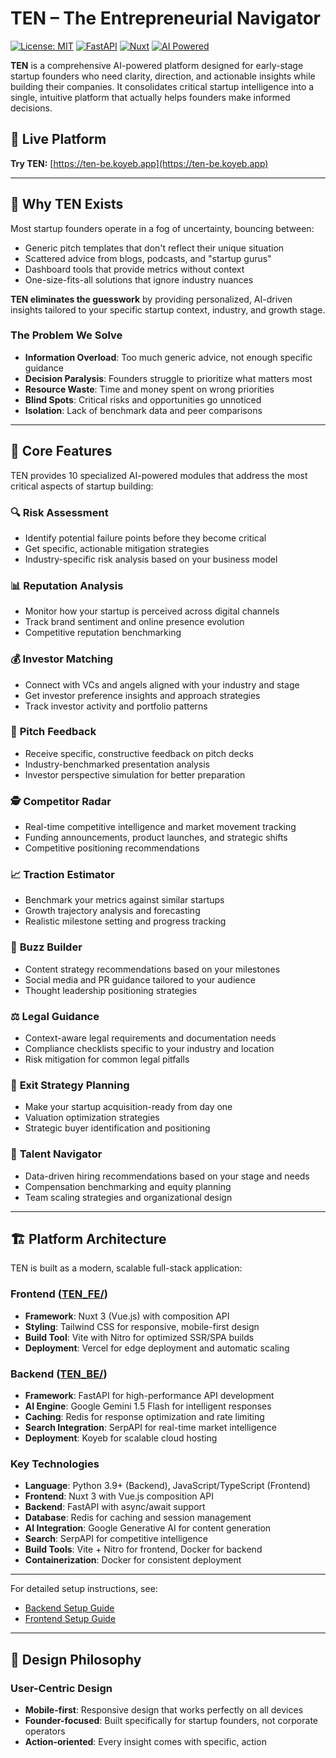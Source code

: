 # TEN – The Entrepreneurial Navigator

[![License: MIT](https://img.shields.io/badge/License-MIT-yellow.svg)](https://opensource.org/licenses/MIT)
[![FastAPI](https://img.shields.io/badge/Backend-FastAPI-009688?logo=fastapi&logoColor=white)](https://fastapi.tiangolo.com/)
[![Nuxt](https://img.shields.io/badge/Frontend-Nuxt-00DC82?logo=nuxtdotjs&logoColor=white)](https://nuxt.com/)
[![AI Powered](https://img.shields.io/badge/AI-Gemini%201.5%20Flash-4285F4?logo=google&logoColor=white)](https://ai.google.dev/)

**TEN** is a comprehensive AI-powered platform designed for early-stage startup founders who need clarity, direction, and actionable insights while building their companies. It consolidates critical startup intelligence into a single, intuitive platform that actually helps founders make informed decisions.

## 🌟 Live Platform

**Try TEN:** [https://ten-be.koyeb.app](https://ten-be.koyeb.app)

---

## 🎯 Why TEN Exists

Most startup founders operate in a fog of uncertainty, bouncing between:
- Generic pitch templates that don't reflect their unique situation
- Scattered advice from blogs, podcasts, and "startup gurus"
- Dashboard tools that provide metrics without context
- One-size-fits-all solutions that ignore industry nuances

**TEN eliminates the guesswork** by providing personalized, AI-driven insights tailored to your specific startup context, industry, and growth stage.

### The Problem We Solve

- **Information Overload**: Too much generic advice, not enough specific guidance
- **Decision Paralysis**: Founders struggle to prioritize what matters most
- **Resource Waste**: Time and money spent on wrong priorities
- **Blind Spots**: Critical risks and opportunities go unnoticed
- **Isolation**: Lack of benchmark data and peer comparisons

---

## 🚀 Core Features

TEN provides 10 specialized AI-powered modules that address the most critical aspects of startup building:

### 🔍 **Risk Assessment**
- Identify potential failure points before they become critical
- Get specific, actionable mitigation strategies
- Industry-specific risk analysis based on your business model

### 📊 **Reputation Analysis** 
- Monitor how your startup is perceived across digital channels
- Track brand sentiment and online presence evolution
- Competitive reputation benchmarking

### 💰 **Investor Matching**
- Connect with VCs and angels aligned with your industry and stage
- Get investor preference insights and approach strategies
- Track investor activity and portfolio patterns

### 🎤 **Pitch Feedback**
- Receive specific, constructive feedback on pitch decks
- Industry-benchmarked presentation analysis
- Investor perspective simulation for better preparation

### 🕵️ **Competitor Radar**
- Real-time competitive intelligence and market movement tracking
- Funding announcements, product launches, and strategic shifts
- Competitive positioning recommendations

### 📈 **Traction Estimator**
- Benchmark your metrics against similar startups
- Growth trajectory analysis and forecasting
- Realistic milestone setting and progress tracking

### 📢 **Buzz Builder**
- Content strategy recommendations based on your milestones
- Social media and PR guidance tailored to your audience
- Thought leadership positioning strategies

### ⚖️ **Legal Guidance**
- Context-aware legal requirements and documentation needs
- Compliance checklists specific to your industry and location
- Risk mitigation for common legal pitfalls

### 🚪 **Exit Strategy Planning**
- Make your startup acquisition-ready from day one
- Valuation optimization strategies
- Strategic buyer identification and positioning

### 👥 **Talent Navigator**
- Data-driven hiring recommendations based on your stage and needs
- Compensation benchmarking and equity planning
- Team scaling strategies and organizational design

---

## 🏗️ Platform Architecture

TEN is built as a modern, scalable full-stack application:

### Frontend ([TEN_FE/](./TEN_FE/))
- **Framework**: Nuxt 3 (Vue.js) with composition API
- **Styling**: Tailwind CSS for responsive, mobile-first design
- **Build Tool**: Vite with Nitro for optimized SSR/SPA builds
- **Deployment**: Vercel for edge deployment and automatic scaling

### Backend ([TEN_BE/](./TEN_BE/))
- **Framework**: FastAPI for high-performance API development
- **AI Engine**: Google Gemini 1.5 Flash for intelligent responses
- **Caching**: Redis for response optimization and rate limiting
- **Search Integration**: SerpAPI for real-time market intelligence
- **Deployment**: Koyeb for scalable cloud hosting

### Key Technologies
- **Language**: Python 3.9+ (Backend), JavaScript/TypeScript (Frontend)
- **Frontend**: Nuxt 3 with Vue.js composition API
- **Backend**: FastAPI with async/await support
- **Database**: Redis for caching and session management
- **AI Integration**: Google Generative AI for content generation
- **Search**: SerpAPI for competitive intelligence
- **Build Tools**: Vite + Nitro for frontend, Docker for backend
- **Containerization**: Docker for consistent deployment

---

For detailed setup instructions, see:
- [Backend Setup Guide](./TEN_BE/README.md)
- [Frontend Setup Guide](./TEN_FE/README.md)

---

## 🎨 Design Philosophy

### User-Centric Design
- **Mobile-first**: Responsive design that works perfectly on all devices
- **Founder-focused**: Built specifically for startup founders, not corporate operators
- **Action-oriented**: Every insight comes with specific, action
